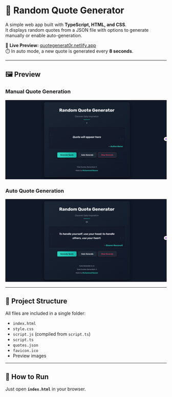 # 📖 Random Quote Generator

A simple web app built with **TypeScript, HTML, and CSS**.  
It displays random quotes from a JSON file with options to generate manually or enable auto-generation.

🔗 **Live Preview:** [quotegenerat0r.netlify.app](https://quotegenerat0r.netlify.app/)  
⏱️ In auto mode, a new quote is generated every **8 seconds**.

---

## 🖼️ Preview

### Manual Quote Generation
![Random Quote Generator](random_quote_generator.png)

### Auto Quote Generation
![Auto Quote Generator](auto_generation.png)

---

## 📂 Project Structure
All files are included in a single folder:
- `index.html`
- `style.css`
- `script.js` (compiled from `script.ts`)
- `script.ts`
- `quotes.json`
- `favicon.ico`
- Preview images

---

## 🚀 How to Run
Just open **`index.html`** in your browser.
